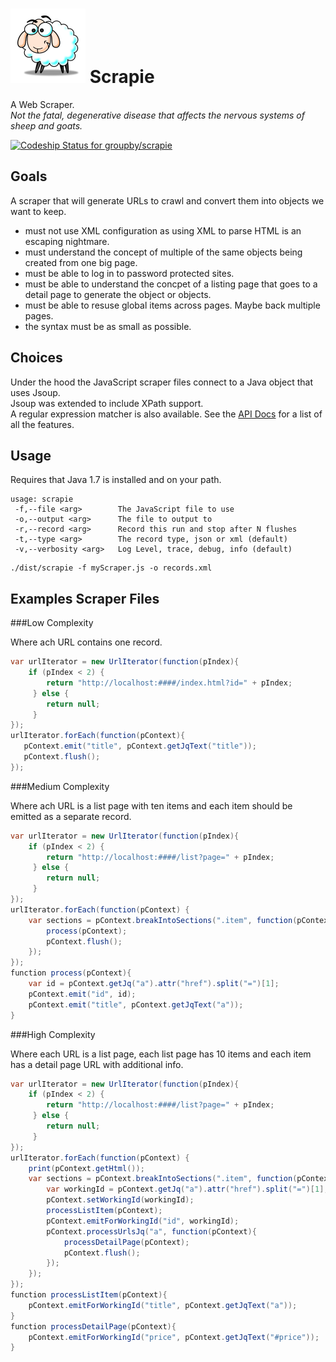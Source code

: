 ![Scrapie](src/main/images/sheepVerySmall.png) Scrapie
======= 
A Web Scraper.  
_Not the fatal, degenerative disease that affects the nervous systems of sheep and goats._

[ ![Codeship Status for groupby/scrapie](https://codeship.io/projects/1df14350-ef55-0131-b5ae-023491d184db/status)](https://codeship.io/projects/27011)

Goals
-----

A scraper that will generate URLs to crawl and convert them into objects we want to keep.

- must not use XML configuration as using XML to parse HTML is an escaping nightmare.
- must understand the concept of multiple of the same objects being created from one big page.
- must be able to log in to password protected sites.
- must be able to understand the concpet of a listing page that goes to a detail page to generate the object or objects.
- must be able to resuse global items across pages.  Maybe back multiple pages.
- the syntax must be as small as possible.

Choices
------
Under the hood the JavaScript scraper files connect to a Java object that uses Jsoup.  
Jsoup was extended to include XPath support.  
A regular expression matcher is also available.
See the [API Docs](api.md) for a list of all the features. 

Usage
-----

Requires that Java 1.7 is installed and on your path.

```
usage: scrapie
 -f,--file <arg>        The JavaScript file to use
 -o,--output <arg>      The file to output to
 -r,--record <arg>      Record this run and stop after N flushes
 -t,--type <arg>        The record type, json or xml (default)
 -v,--verbosity <arg>   Log Level, trace, debug, info (default)
```

    ./dist/scrapie -f myScraper.js -o records.xml

Examples Scraper Files
------


###Low Complexity

Where ach URL contains one record.

```Java
var urlIterator = new UrlIterator(function(pIndex){
    if (pIndex < 2) {
		return "http://localhost:####/index.html?id=" + pIndex;
	 } else {
		return null;
	 }
});
urlIterator.forEach(function(pContext){
   pContext.emit("title", pContext.getJqText("title"));
   pContext.flush();
});
```

###Medium Complexity

Where ach URL is a list page with ten items and each item should be emitted as a separate record.

```Java
var urlIterator = new UrlIterator(function(pIndex){
    if (pIndex < 2) {
		return "http://localhost:####/list?page=" + pIndex;
	 } else {
		return null;
	 }
});
urlIterator.forEach(function(pContext) {
    var sections = pContext.breakIntoSections(".item", function(pContext){
        process(pContext);
        pContext.flush();
    });
});
function process(pContext){
 	var id = pContext.getJq("a").attr("href").split("=")[1];
 	pContext.emit("id", id);
    pContext.emit("title", pContext.getJqText("a"));
}

```

###High Complexity

Where each URL is a list page, each list page has 10 items and each item has a detail page URL with additional info.

```Java
var urlIterator = new UrlIterator(function(pIndex){
    if (pIndex < 2) {
		return "http://localhost:####/list?page=" + pIndex;
	 } else {
		return null;
	 }
});
urlIterator.forEach(function(pContext) {
	print(pContext.getHtml());
    var sections = pContext.breakIntoSections(".item", function(pContext){
     	var workingId = pContext.getJq("a").attr("href").split("=")[1];
    	pContext.setWorkingId(workingId);
        processListItem(pContext);
     	pContext.emitForWorkingId("id", workingId);
        pContext.processUrlsJq("a", function(pContext){
            processDetailPage(pContext);
            pContext.flush();
        });
    });    
});
function processListItem(pContext){
    pContext.emitForWorkingId("title", pContext.getJqText("a"));
}
function processDetailPage(pContext){
    pContext.emitForWorkingId("price", pContext.getJqText("#price"));
}
```
